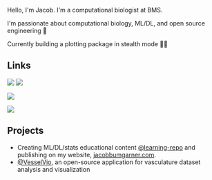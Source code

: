 Hello, I'm Jacob. I'm a computational biologist at BMS.

I'm passionate about computational biology, ML/DL, and open source engineering 🤖 

Currently building a plotting package in stealth mode 👨‍💻

## Links

[![](https://img.shields.io/badge/LinkedIn-4285F4?style=flat&logo=linkedin)](https://www.linkedin.com/in/jacob-bumgarner/) [![](https://img.shields.io/badge/Google%20Scholar-4285F4?style=flat&logo=google-scholar&logoColor=white)](https://scholar.google.com/citations?user=7OYh18AAAAAJ&hl=en) 
    
[![](https://img.shields.io/badge/Medium-000000?style=flat&logo=medium&logoColor=white)](https://medium.com/@jacobbumgarner) 

<!-- [![](https://img.shields.io/twitter/follow/bumgarner_jr)](https://twitter.com/Bumgarner_JR) -->
    
![](https://img.shields.io/github/stars/jacobbumgarner?label=Total%20Stars&style=social)


## Projects
- Creating ML/DL/stats educational content [@learning-repo](https://github.com/JacobBumgarner/learning-repo) and publishing on my website, [jacobbumgarner.com](https://jacobbumgarner.com/).
- [@VesselVio](https://github.com/JacobBumgarner/VesselVio), an open-source application for vasculature dataset analysis and visualization


<!-- ![](https://komarev.com/ghpvc/?username=jacobbumgarner&color=orange&label=Profile+visits) -->
